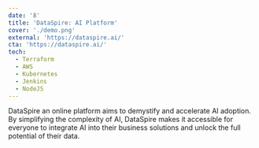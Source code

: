 ```yaml
---
date: '8'
title: 'DataSpire: AI Platform'
cover: './demo.png'
external: 'https://dataspire.ai/'
cta: 'https://dataspire.ai/'
tech:
  - Terraform
  - AWS
  - Kubernetes
  - Jenkins
  - NodeJS
---
```


DataSpire an online platform aims to demystify and accelerate AI adoption. By simplifying the complexity of AI, DataSpire makes it accessible for everyone to integrate AI into their business solutions and unlock the full potential of their data.
